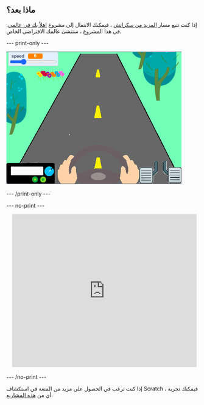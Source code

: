 ## ماذا بعد؟

إذا كنت تتبع مسار [المزيد من سكراتش](https://projects.raspberrypi.org/en/pathways/further-scratch) ، فيمكنك الانتقال إلى مشروع [اهلاً بك في عالمي](https://projects.raspberrypi.org/en/projects/welcome-to-my-world). في هذا المشروع ، ستنشئ عالمك الافتراضي الخاص.

--- print-only ---

![مرحبا بك في عالمي](images/world_road.png)

--- /print-only ---

--- no-print ---

<div class="scratch-preview" style="margin-left: 15px;">
  <iframe allowtransparency="true" width="485" height="402" src="https://scratch.mit.edu/projects/embed/548228231/?autostart=false" frameborder="0"></iframe>
</div>

--- /no-print ---

إذا كنت ترغب في الحصول على مزيد من المتعة في استكشاف Scratch ، فيمكنك تجربة أي من [هذه المشاريع](https://projects.raspberrypi.org/en/projects?software%5B%5D=scratch&curriculum%5B%5D=%201).
